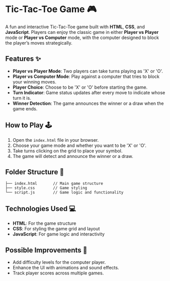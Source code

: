 # Tic-Tac-Toe Game 🎮

A fun and interactive Tic-Tac-Toe game built with **HTML**, **CSS**, and **JavaScript**. 
Players can enjoy the classic game in either **Player vs Player** mode or **Player vs Computer** mode, with the computer designed to block the player’s moves strategically.

## Features ✨
- **Player vs Player Mode**: Two players can take turns playing as 'X' or 'O'.  
- **Player vs Computer Mode**: Play against a computer that tries to block your winning moves.  
- **Player Choice**: Choose to be 'X' or 'O' before starting the game.  
- **Turn Indicator**: Game status updates after every move to indicate whose turn it is.  
- **Winner Detection**: The game announces the winner or a draw when the game ends.

## How to Play 🕹️
1. Open the `index.html` file in your browser.  
2. Choose your game mode and whether you want to be 'X' or 'O'.  
3. Take turns clicking on the grid to place your symbol.  
4. The game will detect and announce the winner or a draw.  

## Folder Structure 📂
```
├── index.html       // Main game structure
├── style.css        // Game styling
└── script.js        // Game logic and functionality
```

## Technologies Used 💻
- **HTML**: For the game structure  
- **CSS**: For styling the game grid and layout  
- **JavaScript**: For game logic and interactivity  

## Possible Improvements 🔧
- Add difficulty levels for the computer player.  
- Enhance the UI with animations and sound effects.  
- Track player scores across multiple games.

